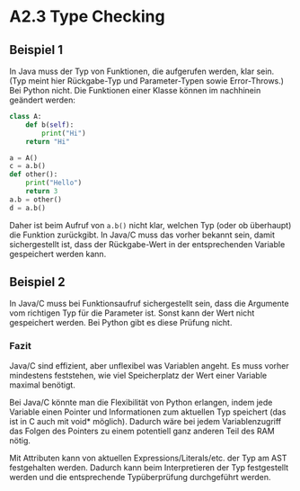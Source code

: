 A2.3 Type Checking
==================

## Beispiel 1

In Java muss der Typ von Funktionen, die aufgerufen werden, klar sein. (Typ meint hier Rückgabe-Typ und Parameter-Typen sowie Error-Throws.)  
Bei Python nicht. Die Funktionen einer Klasse können im nachhinein geändert werden:

```python
class A:
    def b(self):
        print("Hi")
	return "Hi"

a = A()
c = a.b()
def other():
    print("Hello")
    return 3
a.b = other()
d = a.b()
```

Daher ist beim Aufruf von `a.b()` nicht klar, welchen Typ (oder ob überhaupt) die Funktion zurückgibt. In Java/C muss das vorher bekannt sein, damit sichergestellt ist, dass der Rückgabe-Wert in der entsprechenden Variable gespeichert werden kann.

## Beispiel 2

In Java/C muss bei Funktionsaufruf sichergestellt sein, dass die Argumente vom richtigen Typ für die Parameter ist. Sonst kann der Wert nicht gespeichert werden. Bei Python gibt es diese Prüfung nicht.

### Fazit

Java/C sind effizient, aber unflexibel was Variablen angeht. Es muss vorher mindestens feststehen, wie viel Speicherplatz der Wert einer Variable maximal benötigt.

Bei Java/C könnte man die Flexibilität von Python erlangen, indem jede Variable einen Pointer und Informationen zum aktuellen Typ speichert (das ist in C auch mit void\* möglich). Dadurch wäre bei jedem Variablenzugriff das Folgen des Pointers zu einem potentiell ganz anderen Teil des RAM nötig.

Mit Attributen kann von aktuellen Expressions/Literals/etc. der Typ am AST festgehalten werden. Dadurch kann beim Interpretieren der Typ festgestellt werden und die entsprechende Typüberprüfung durchgeführt werden.

